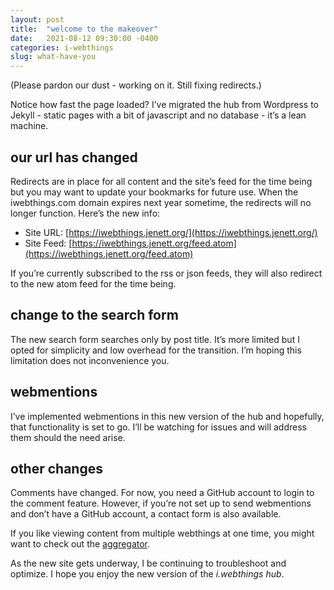 ```yaml
---
layout: post
title:  "welcome to the makeover"
date:   2021-08-12 09:30:00 -0400
categories: i-webthings
slug: what-have-you
---
```

(Please pardon our dust - working on it. Still fixing redirects.)

Notice how fast the page loaded? I’ve migrated the hub from Wordpress to Jekyll - static pages with a bit of javascript and no database - it’s a lean machine.

## our url has changed
Redirects are in place for all content and the site’s feed for the time being but you may want to update your bookmarks for future use. When the iwebthings.com domain expires next year sometime, the redirects will no longer function. Here’s the new info:  

 - Site URL: [https://iwebthings.jenett.org/](https://iwebthings.jenett.org/)
 - Site Feed: [https://iwebthings.jenett.org/feed.atom](https://iwebthings.jenett.org/feed.atom) 

If you’re currently subscribed to the rss or json feeds, they will also redirect to the new atom feed for the time being.

## change to the search form
The new search form searches only by post title. It’s more limited but I opted for simplicity and low overhead for the transition. I’m hoping this limitation does not inconvenience you.

## webmentions
 
I’ve implemented webmentions in this new version of the hub and hopefully, that functionality is set to go. I’ll be watching for issues and will address them should the need arise.

## other changes
Comments have changed. For now, you need a GitHub account to login to the comment feature. However, if you’re not set up to send webmentions and don’t have a GitHub account, a contact form is also available.

If you like viewing content from multiple webthings at one time, you might want to check out the <a href="https://jenett.org/aggregator/">aggregator</a>.

As the new site gets underway, I be continuing to troubleshoot and optimize. I hope you enjoy the new version of the _i.webthings hub_.

